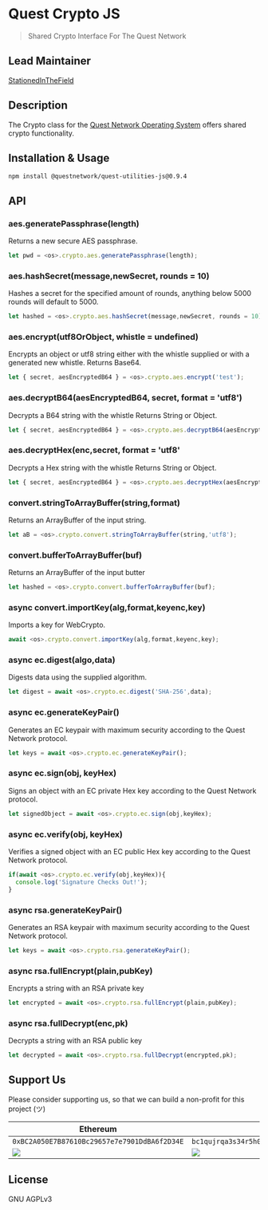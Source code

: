 # Quest Crypto JS
> Shared Crypto Interface For The Quest Network

## Lead Maintainer

[StationedInTheField](https://github.com/StationedInTheField)

## Description

The Crypto class for the [Quest Network Operating System](https://github.com/QuestNetwork/quest-os-js) offers shared crypto functionality.

## Installation & Usage
```
npm install @questnetwork/quest-utilities-js@0.9.4
```

## API

### aes.generatePassphrase(length)

Returns a new secure AES passphrase.
```javascript
let pwd = <os>.crypto.aes.generatePassphrase(length);
```

### aes.hashSecret(message,newSecret, rounds = 10)

Hashes a secret for the specified amount of rounds, anything below 5000 rounds will default to 5000.
```javascript
let hashed = <os>.crypto.aes.hashSecret(message,newSecret, rounds = 10);
```

### aes.encrypt(utf8OrObject, whistle = undefined)

Encrypts an object or utf8 string either with the whistle supplied or with a generated new whistle.
Returns Base64.
```javascript
let { secret, aesEncryptedB64 } = <os>.crypto.aes.encrypt('test');
```

### aes.decryptB64(aesEncryptedB64, secret, format = 'utf8')

Decrypts a B64 string with the whistle
Returns String or Object.
```javascript
let { secret, aesEncryptedB64 } = <os>.crypto.aes.decryptB64(aesEncryptedB64, secret, format = 'utf8')
```

### aes.decryptHex(enc,secret, format = 'utf8'

Decrypts a Hex string with the whistle
Returns String or Object.
```javascript
let { secret, aesEncryptedB64 } = <os>.crypto.aes.decryptHex(aesEncryptedHex, secret, format = 'utf8')
```

### convert.stringToArrayBuffer(string,format)

Returns an ArrayBuffer of the input string.
```javascript
let aB = <os>.crypto.convert.stringToArrayBuffer(string,'utf8');
```

### convert.bufferToArrayBuffer(buf)

Returns an ArrayBuffer of the input butter
```javascript
let hashed = <os>.crypto.convert.bufferToArrayBuffer(buf);
```

### async convert.importKey(alg,format,keyenc,key)

Imports a key for WebCrypto.
```javascript
await <os>.crypto.convert.importKey(alg,format,keyenc,key);
```

### async ec.digest(algo,data)

Digests data using the supplied algorithm.
```javascript
let digest = await <os>.crypto.ec.digest('SHA-256',data);
```

### async ec.generateKeyPair()

Generates an EC keypair with maximum security according to the Quest Network protocol.
```javascript
let keys = await <os>.crypto.ec.generateKeyPair();
```

### async ec.sign(obj, keyHex)
Signs an object with an EC private Hex key according to the Quest Network protocol.
```javascript
let signedObject = await <os>.crypto.ec.sign(obj,keyHex);
```

### async ec.verify(obj, keyHex)
Verifies a signed object with an EC public Hex key according to the Quest Network protocol.
```javascript
if(await <os>.crypto.ec.verify(obj,keyHex)){
  console.log('Signature Checks Out!');
}
```

### async rsa.generateKeyPair()

Generates an RSA keypair with maximum security according to the Quest Network protocol.
```javascript
let keys = await <os>.crypto.rsa.generateKeyPair();
```

### async rsa.fullEncrypt(plain,pubKey)

Encrypts a string with an RSA private key
```javascript
let encrypted = await <os>.crypto.rsa.fullEncrypt(plain,pubKey);
```


### async rsa.fullDecrypt(enc,pk)
Decrypts a string with an RSA public key
```javascript
let decrypted = await <os>.crypto.rsa.fullDecrypt(encrypted,pk);
```


## Support Us
Please consider supporting us, so that we can build a non-profit for this project (ツ)

| Ethereum| Bitcoin |
|---|---|
| `0xBC2A050E7B87610Bc29657e7e7901DdBA6f2D34E` | `bc1qujrqa3s34r5h0exgmmcuf8ejhyydm8wwja4fmq`   |
|  <img src="https://github.com/QuestNetwork/qDesk/raw/master/doc/images/eth-qr.png" >   | <img src="https://github.com/QuestNetwork/qDesk/raw/master/doc/images/btc-qr.png" > |

## License

GNU AGPLv3
